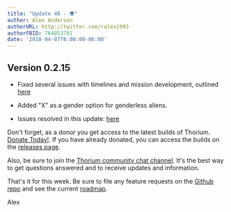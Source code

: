 ```yaml
---
title: "Update 40 - 👽"
author: Alex Anderson
authorURL: http://twitter.com/ralex1993
authorFBID: 764853781
date: '2018-04-07T6:00:00-06:00'
---
```


## Version 0.2.15

* Fixed several issues with timelines and mission development, outlined
  [here](https://github.com/Thorium-Sim/thorium/issues/664)
* Added "X" as a gender option for genderless aliens.

* Issues resolved in this update:
  [here](https://github.com/Thorium-Sim/thorium/issues?utf8=✓&q=is%3Aissue+is%3Aclosed+closed%3A2018-04-01..2018-04-07)

Don't forget, as a donor you get access to the latest builds of Thorium.
[Donate Today!](/en/donate). If you have already donated, you can access the
builds on the [releases page](/en/releases).

Also, be sure to join the
[Thorium community chat channel](https://discord.gg/UvxTQZz). It's the best way
to get questions answered and to receive updates and information.

That's it for this week. Be sure to file any feature requests on the
[Github repo](https://github.com/Thorium-Sim/thorium/issues) and see the current
[roadmap](https://github.com/Thorium-Sim/thorium/projects/2).

Alex
